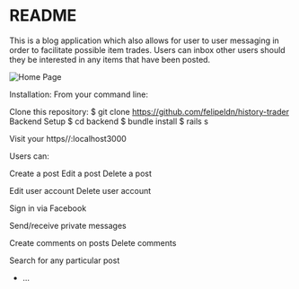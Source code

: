 # README

This is a blog application which also allows for user to user messaging in order to facilitate possible item trades. Users can inbox other users should they be interested in any items that have been posted.

![](/app/assets/images/Screenshot%2021-02-25%at%19.41.17.png?raw=true "Home Page")

Installation: From your command line:

Clone this repository: $ git clone https://github.com/felipeldn/history-trader 
Backend Setup $ cd backend $ bundle install $ rails s

Visit your https//:localhost3000

Users can:

Create a post
Edit a post
Delete a post

Edit user account
Delete user account

Sign in via Facebook

Send/receive private messages

Create comments on posts
Delete comments

Search for any particular post

* ...
